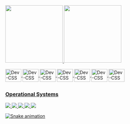 <div align="left"> 
 <a href="https://github.com/VMBMoon"> 
    <img height="180em" src="https://readmestats-five.vercel.app/api?username=VMBMoon&show_icons=true&theme=dracula&include_all_commits=true&count_private=true"/> 
    <img height="180em" src="https://readmestats-five.vercel.app/api/top-langs/?username=VMBMoon&layout=compact&langs_count=7&theme=dracula"/>
</div>
  
<div style="display: inline_block"><br> 
    <img align="center" alt="Dev-CSS" height="40" width="50" src="https://cdn.jsdelivr.net/gh/devicons/devicon/icons/angularjs/angularjs-plain.svg"/>
    <img align="center" alt="Dev-CSS" height="40" width="50" src="https://cdn.jsdelivr.net/gh/devicons/devicon/icons/css3/css3-plain.svg"/>
    <img align="center" alt="Dev-CSS" height="40" width="50" src="https://cdn.jsdelivr.net/gh/devicons/devicon/icons/javascript/javascript-original.svg"/>
    <img align="center" alt="Dev-CSS" height="40" width="50" src="https://cdn.jsdelivr.net/gh/devicons/devicon/icons/php/php-plain.svg"/>
    <img align="center" alt="Dev-CSS" height="40" width="50" src="https://cdn.jsdelivr.net/gh/devicons/devicon/icons/vscode/vscode-original.svg"/>
    <img align="center" alt="Dev-CSS" height="40" width="50" src="https://cdn.jsdelivr.net/gh/devicons/devicon/icons/mysql/mysql-original.svg"/>
    <img align="center" alt="Dev-CSS" height="40" width="50" src="https://cdn.jsdelivr.net/gh/devicons/devicon/icons/wordpress/wordpress-plain.svg" />
</div> 
  
  ##
  
  ### Operational Systems
  
<div> 
<a href="https://www.youtube.com/channel/UC44Y7HUcjOu200dbBYjSjjQ" target="_blank">
  <img src="https://img.shields.io/badge/Windows-0078D6?style=for-the-badge&logo=windows&logoColor=white"/>
  <img src="https://img.shields.io/badge/Linux-FCC624?style=for-the-badge&logo=linux&logoColor=black"/>
  <img src="https://img.shields.io/badge/Arch_Linux-1793D1?style=for-the-badge&logo=arch-linux&logoColor=white"/>
  <img src="https://img.shields.io/badge/manjaro-35BF5C?style=for-the-badge&logo=manjaro&logoColor=white"/>
  <img src="https://img.shields.io/badge/Ubuntu-E95420?style=for-the-badge&logo=ubuntu&logoColor=white"/>
  
  ![Snake animation](https://github.com/VMBMoon/VMBMoon/blob/output/github-contribution-grid-snake.svg) </div>
